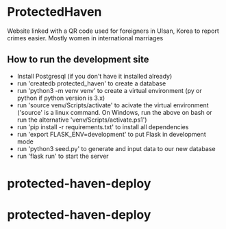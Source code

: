 # ProtectedHaven
Website linked with a QR code used for foreigners in Ulsan, Korea to report crimes easier. Mostly women in international marriages

## How to run the development site

- Install Postgresql (if you don't have it installed already)
- run 'createdb protected_haven' to create a database
- run 'python3 -m venv venv' to create a virtual environment (py or python if python version is 3.x)
- run 'source venv/Scripts/activate' to acivate the virtual environment
  ('source' is a linux command. On Windows, run the above on bash or run the alternative 'venv/Scripts/activate.ps1')
- run 'pip install -r requirements.txt' to install all dependencies
- run 'export FLASK_ENV=development' to put Flask in development mode
- run 'python3 seed.py' to generate and input data to our new database
- run 'flask run' to start the server
# protected-haven-deploy
# protected-haven-deploy
